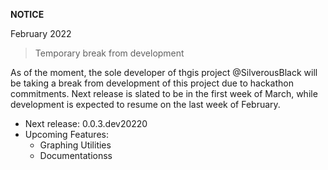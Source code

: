**NOTICE**

February 2022

> Temporary break from development

As of the moment, the sole developer of thgis project @SilverousBlack will be taking a break from development of this project due to hackathon commitments.
Next release is slated to be in the first week of March, while development is expected to resume on the last week of February.

- Next release: 0.0.3.dev20220
- Upcoming Features:
  - Graphing Utilities
  - Documentationss

